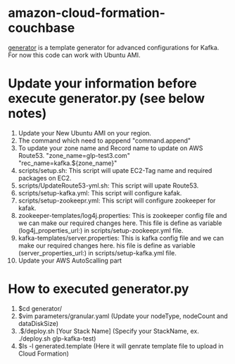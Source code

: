 # amazon-cloud-formation-couchbase

[generator](generator) is a template generator for advanced configurations for Kafka. For now this code can work with Ubuntu AMI.

# Update your information before execute generator.py (see below notes)
  1) Update your New Ubuntu AMI on your region.
  2) The command which need to apppend "command.append"
  3) To update your zone name and Record name to update on AWS Route53.
         "zone_name=glp-test3.com"
        "rec_name=kafka.${zone_name}"
  4) scripts/setup.sh: This script will upate EC2-Tag name and required packages on EC2.
  5) scripts/UpdateRoute53-yml.sh: This script will upate Route53.
  6) scripts/setup-kafka.yml: This script will configure kafak.
  7) scripts/setup-zookeepr.yml: This script will configure zookeeper for kafak.
  8) zookeeper-templates/log4j.properties: This is zookeeper config file and we can make our required changes here. This file is define as variable (log4j_properties_url:) in scripts/setup-zookeepr.yml file.
  9) kafka-templates/server.properties: This is kafka config file and we can make our required changes here. his file is define as variable (server_properties_url:) in scripts/setup-kafka.yml file.
  10) Update your AWS AutoScalling part
  

# How to executed generator.py
 1) $cd generator/
 2) $vim parameters/granular.yaml   (Update your nodeType, nodeCount and dataDiskSize)
 2) .$/deploy.sh [Your Stack Name]   (Specify your StackName, ex. ./deploy.sh glp-kafka-test)
 3) $ls -l generated.template    (Here it will genrate template file to upload in Cloud Formation)




